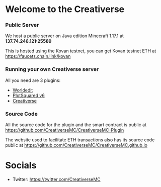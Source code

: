 # Welcome to the Creativerse

### Public Server
We host a public server on Java edition Minecraft 1.17.1 at **137.74.246.121:25589**

This is hosted using the Kovan testnet, you can get Kovan testnet ETH at https://faucets.chain.link/kovan

### Running your own Creativerse server
All you need are 3 plugins:
- [Worldedit](https://dev.bukkit.org/projects/worldedit)
- [PlotSquared v6](https://www.spigotmc.org/resources/plotsquared-v6.77506/)
- [Creativerse](https://github.com/CreativerseMC/CreativerseMC-Plugin/releases)

### Source Code
All the source code for the plugin and the smart contract is public at https://github.com/CreativerseMC/CreativerseMC-Plugin

The website used to facilitate ETH transactions also has its source code public at https://github.com/CreativerseMC/CreativerseMC.github.io

# Socials
- Twitter: https://twitter.com/CreativerseMC
